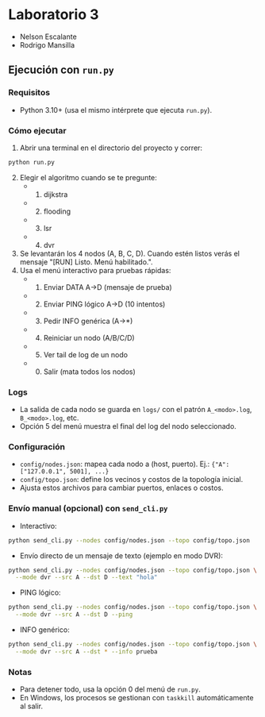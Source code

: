 # Laboratorio 3

- Nelson Escalante
- Rodrigo Mansilla

## Ejecución con `run.py`

### Requisitos
- Python 3.10+ (usa el mismo intérprete que ejecuta `run.py`).

### Cómo ejecutar
1) Abrir una terminal en el directorio del proyecto y correr:
```bash
python run.py
```
2) Elegir el algoritmo cuando se te pregunte:
   - 1) dijkstra
   - 2) flooding
   - 3) lsr
   - 4) dvr
3) Se levantarán los 4 nodos (A, B, C, D). Cuando estén listos verás el mensaje "[RUN] Listo. Menú habilitado.".
4) Usa el menú interactivo para pruebas rápidas:
   - 1) Enviar DATA A→D (mensaje de prueba)
   - 2) Enviar PING lógico A→D (10 intentos)
   - 3) Pedir INFO genérica (A→*)
   - 4) Reiniciar un nodo (A/B/C/D)
   - 5) Ver tail de log de un nodo
   - 0) Salir (mata todos los nodos)

### Logs
- La salida de cada nodo se guarda en `logs/` con el patrón `A_<modo>.log`, `B_<modo>.log`, etc.
- Opción 5 del menú muestra el final del log del nodo seleccionado.

### Configuración
- `config/nodes.json`: mapea cada nodo a (host, puerto). Ej.: `{"A": ["127.0.0.1", 5001], ...}`
- `config/topo.json`: define los vecinos y costos de la topología inicial.
- Ajusta estos archivos para cambiar puertos, enlaces o costos.

### Envío manual (opcional) con `send_cli.py`
- Interactivo:
```bash
python send_cli.py --nodes config/nodes.json --topo config/topo.json
```
- Envío directo de un mensaje de texto (ejemplo en modo DVR):
```bash
python send_cli.py --nodes config/nodes.json --topo config/topo.json \
  --mode dvr --src A --dst D --text "hola"
```
- PING lógico:
```bash
python send_cli.py --nodes config/nodes.json --topo config/topo.json \
  --mode dvr --src A --dst D --ping
```
- INFO genérico:
```bash
python send_cli.py --nodes config/nodes.json --topo config/topo.json \
  --mode dvr --src A --dst * --info prueba
```

### Notas
- Para detener todo, usa la opción 0 del menú de `run.py`.
- En Windows, los procesos se gestionan con `taskkill` automáticamente al salir.